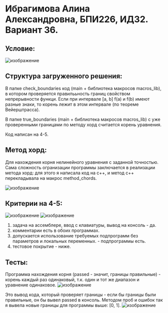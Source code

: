 # Ибрагимова Алина Александровна, БПИ226, ИДЗ2. Вариант 36.
## Условие:
![изображение](https://github.com/AlinaMalinafff/AVS/assets/150148650/7b98f44b-9415-4aa5-9f9b-578f43b87d0f)

## Структура загруженного решения:
В папке check_boundaries код (main + библиотека макросов macros_lib), в котором проверяется правилььность границ свойством непрерывности функци. Если при интервале [a, b] f(a) и f(b) имеют разные знаки, то корень лежит в этом интервале (по теореме Вейерштрасса).

В папке true_boundaries (main + библиотека макросов macros_lib) c уже проверенными границами по методу хорд считается корень уравнения.

Код написан на 4-5.

## Метод хорд:
Для нахождения корня нелинейного уравнения с заданной точностью. Сама сложность огранизации программы заключается в реализации метода хорд: для этого я написала код на с++, и метод с++ перекладывала на макрос method_chords.

![изображение](https://github.com/AlinaMalinafff/AVS/assets/150148650/d6d30cff-f127-472b-9e9a-6c10edb81e6d)

## Критерии на 4-5:
![изображение](https://github.com/AlinaMalinafff/AVS/assets/150148650/6c590a8b-2b38-4e71-8c26-7ad04e11910b)
![изображение](https://github.com/AlinaMalinafff/AVS/assets/150148650/025ab006-0dad-42dc-b69a-a713370a0050)

1. задача на ассемблере, ввод с клавиатуры, вывод на консоль - да.
2. комментарии есть в обоих программах.
3. допускается использование требуемых подпрограмм без параметров и локальных переменных. - подпрограммы есть.
4. тестовое покрытие - ниже.

## Тесты:
Программа нахождения корня (passed - значит, границы правильные) - корень каждый раз одинаковый, т.к. один и тот же диапазон и уравнение одинаковое.
![изображение](https://github.com/AlinaMalinafff/AVS/assets/150148650/61204ddf-d0ee-4264-b0de-6f820a1c46fa)

Это вывод кода, который проверяет границы - если бы границы были правильные, он бы вывел passed в консоль. Методом проб и ошибок так я вывела новые границы для программы выше: [0, 1].
![изображение](https://github.com/AlinaMalinafff/AVS/assets/150148650/e6955686-10dc-4043-b3aa-6836fdd6cb30)


